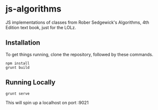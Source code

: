# js-algorithms
JS implementations of classes from Rober Sedgewick's Algorithms, 4th Edition text book, just for the LOLz.

## Installation

To get things running, clone the repository, followed by these commands.

    npm install
    grunt build
  
## Running Locally

    grunt serve

This will spin up a localhost on port :9021


